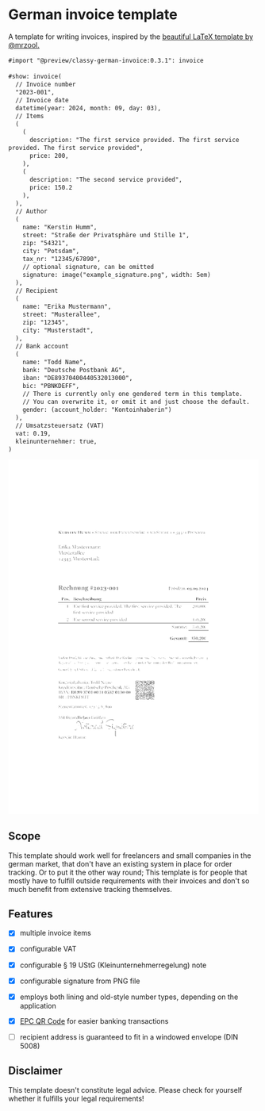 # German invoice template

A template for writing invoices, inspired by the [beautiful LaTeX template by @mrzool.](https://github.com/mrzool/invoice-boilerplate/)

```typ
#import "@preview/classy-german-invoice:0.3.1": invoice

#show: invoice(
  // Invoice number
  "2023-001",
  // Invoice date
  datetime(year: 2024, month: 09, day: 03),
  // Items
  (
    (
      description: "The first service provided. The first service provided. The first service provided",
      price: 200,
    ),
    (
      description: "The second service provided",
      price: 150.2
    ),
  ),
  // Author
  (
    name: "Kerstin Humm",
    street: "Straße der Privatsphäre und Stille 1",
    zip: "54321",
    city: "Potsdam",
    tax_nr: "12345/67890",
    // optional signature, can be omitted
    signature: image("example_signature.png", width: 5em)
  ),
  // Recipient
  (
    name: "Erika Mustermann",
    street: "Musterallee",
    zip: "12345",
    city: "Musterstadt",
  ),
  // Bank account
  (
    name: "Todd Name",
    bank: "Deutsche Postbank AG",
    iban: "DE89370400440532013000",
    bic: "PBNKDEFF",
    // There is currently only one gendered term in this template.
    // You can overwrite it, or omit it and just choose the default.
    gender: (account_holder: "Kontoinhaberin")
  ),
  // Umsatzsteuersatz (VAT)
  vat: 0.19,
  kleinunternehmer: true,
)
```

![](thumbnail.png)



## Scope

This template should work well for freelancers and small companies in the german market, that don't have an existing system in place for order tracking. Or to put it the other way round; This template is for people that mostly have to fulfill outside requirements with their invoices and don't so much benefit from extensive tracking themselves.


## Features

- [X] multiple invoice items
- [X] configurable VAT
- [X] configurable § 19 UStG (Kleinunternehmerregelung) note
- [X] configurable signature from PNG file
- [X] employs both lining and old-style number types, depending on the application
- [X] [EPC QR Code](https://en.wikipedia.org/wiki/EPC_QR_code) for easier banking transactions
- [ ] recipient address is guaranteed to fit in a windowed envelope (DIN 5008)


## Disclaimer

This template doesn't constitute legal advice. Please check for yourself whether it fulfills your legal requirements!
